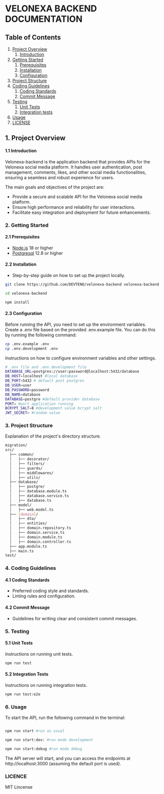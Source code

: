 # VELONEXA BACKEND DOCUMENTATION

## Table of Contents
1. [Project Overview](#1-project-overview)
    1. [Introduction](#11-introduction)
2. [Getting Started](#2-getting-started)
    1. [Prerequisites](#21-prerequisites)
    2. [Installation](#22-installation)
    3. [Configuration](#23-configuration)
3. [Project Structure](#3-project-structure)
4. [Coding Guidelines](#4-coding-guidelines)
    1. [Coding Standards](#41-coding-standards)
    1. [Commit Message](#42-commit-message)
5. [Testing](#5-testing)
    1. [Unit Tests](#51-unit-tests)
    2. [Integration tests](#52-integration-tests)
6. [Usage](#6-usage)
7. [LICENSE](#licence)


## 1. Project Overview
#### 1.1 Introduction

Velonexa-backend is the application backend that provides APIs for the Velonexa social media platform. It handles user authentication, post management, comments, likes, and other social media functionalities, ensuring a seamless and robust experience for users.

The main goals and objectives of the project are:
  - Provide a secure and scalable API for the Velonexa social media platform.
  - Ensure high performance and reliability for user interactions.
  - Facilitate easy integration and deployment for future enhancements.


### 2. Getting Started
#### 2.1 Prerequisites
- [Node.js](https://nodejs.org) 18 or higher
- [Postgresql](https://www.postgresql.org/) 12.8 or higher
#### 2.2 Installation
- Step-by-step guide on how to set up the project locally.
```bash
git clone https://github.com/DEVTENO/velonexa-backend velonexa-backend

cd velonexa-backend

npm install

```

#### 2.3 Configuration
Before running the API, you need to set up the environment variables. Create a .env file based on the provided .env.example file. You can do this by running the following command:

```bash
cp .env.example .env
cp .env.development .env
```

Instructions on how to configure environment variables and other settings.

```bash
# .env file and .env.development file
DATABASE_URL=postgres://user:password@localhost:5432/database
DB_HOST=localhost #local database
DB_PORT=5432 # default post postgres
DB_USER=user
DB_PASSWORD=password
DB_NAME=database
DATABASE=postgre #default provider database
PORT= #port application running
BCRYPT_SALT=8 #development value bcrypt salt
JWT_SECRET= #random value
```

### 3. Project Structure
Explanation of the project's directory structure.
```bash
migration/
src/
  ├── common/
  │   ├── decorator/
  │   ├── filters/
  │   ├── guards/
  │   ├── middlewares/
  │   ├── utils/
  ├── database/
  │   ├── postgre/
  │   ├── database.module.ts
  │   ├── database.service.ts
  │   ├── database.ts
  ├── model/
  │   ├── web.model.ts
  ├── [domain]/
  │   ├── dto/
  │   ├── entities/
  │   ├── domain.repository.ts
  │   ├── domain.service.ts
  │   ├── domain.module.ts
  │   ├── domain.controller.ts
  ├── app.module.ts
  ├── main.ts
test/
```

### 4. Coding Guidelines
#### 4.1 Coding Standards

- Preferred coding style and standards.
- Linting rules and configuration.

#### 4.2 Commit Message

- Guidelines for writing clear and consistent commit messages.

### 5. Testing
#### 5.1 Unit Tests
Instructions on running unit tests.

```bash 
npm run test
``` 

#### 5.2 Integration Tests
Instructions on running integration tests.

```bash
npm run test:e2e
```

### 6. Usage

To start the API, run the following command in the terminal:

```bash

npm run start #run as usual

npm run start:dev: #run mode development

npm run start:debug #run mode debug
```

The API server will start, and you can access the endpoints at http://localhost:3000 (assuming the default port is used).

### LICENCE
MIT Lincense
